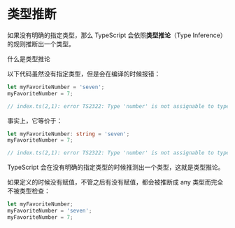 # 类型推断

如果没有明确的指定类型，那么 TypeScript 会依照**类型推论**（Type Inference）的规则推断出一个类型。

什么是类型推论

以下代码虽然没有指定类型，但是会在编译的时候报错：
```ts
let myFavoriteNumber = 'seven';
myFavoriteNumber = 7;

// index.ts(2,1): error TS2322: Type 'number' is not assignable to type 'string'.
```
事实上，它等价于：
```ts
let myFavoriteNumber: string = 'seven';
myFavoriteNumber = 7;

// index.ts(2,1): error TS2322: Type 'number' is not assignable to type 'string'.
```
TypeScript 会在没有明确的指定类型的时候推测出一个类型，这就是类型推论。

如果定义的时候没有赋值，不管之后有没有赋值，都会被推断成 any 类型而完全不被类型检查：
```ts
let myFavoriteNumber;
myFavoriteNumber = 'seven';
myFavoriteNumber = 7;
```
